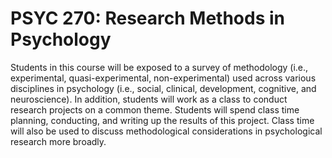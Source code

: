 # PSYC 270: Research Methods in Psychology

Students in this course will be exposed to a survey of methodology (i.e., experimental, quasi-experimental, non-experimental) used across various disciplines in psychology (i.e., social, clinical, development, cognitive, and neuroscience). In addition, students will work as a class to conduct research projects on a common theme. Students will spend class time planning, conducting, and writing up the results of this project. Class time will also be used to discuss methodological considerations in psychological research more broadly.